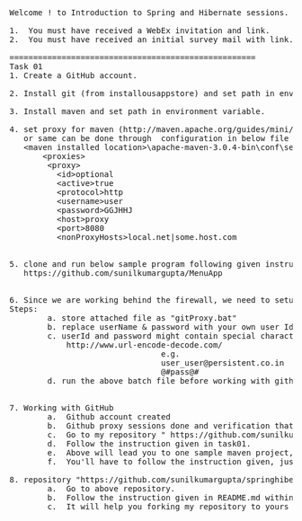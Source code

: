 <pre>
Welcome ! to Introduction to Spring and Hibernate sessions.  

1.	You must have received a WebEx invitation and link.
2.	You must have received an initial survey mail with link.

====================================================
Task 01
1. Create a GitHub account.

2. Install git (from installousappstore) and set path in environment variable.

3. Install maven and set path in environment variable.

4. set proxy for maven (http://maven.apache.org/guides/mini/guide-proxies.html)
   or same can be done through  configuration in below file 
   &lt;maven installed location>\apache-maven-3.0.4-bin\conf\settings.xml
	   &lt;proxies>
		&lt;proxy>
		  &lt;id>optional</id>
		  &lt;active>true</active>
		  &lt;protocol>http</protocol>
		  &lt;username>user  </username>
		  &lt;password>GGJHHJ</password>
		  &lt;host>proxy</host>
		  &lt;port>8080</port>
		  &lt;nonProxyHosts>local.net|some.host.com</nonProxyHosts>
		</proxy>
	
5. clone and run below sample program following given instruction in below URL, to test if your setup is all done.
   https://github.com/sunilkumargupta/MenuApp


6. Since we are working behind the firewall, we need to setup proxies for using github
Steps:
        a. store attached file as "gitProxy.bat"
        b. replace userName & password with your own user Id "user_user@persistent.co.in" and Password "@#pass@#"
        c. userId and password might contain special characters so we need to encode email Id & password for setting proxy (you may use below link).
            http://www.url-encode-decode.com/
                                e.g.
                                user_user@persistent.co.in     =>  user_user%40persistent.co.in
                                @#pass@#                                      =>  %40%23pass%40%23
        d. run the above batch file before working with github through command prompt


7. Working with GitHub
        a.  Github account created
        b.  Github proxy sessions done and verification that they are working
        c.  Go to my repository " https://github.com/sunilkumargupta/springhibernatesession/tree/master/task01"
        d.  Follow the instruction given in task01. 
        e.  Above will lead you to one sample maven project, 
        f.  You'll have to follow the instruction given, just to verify & confirm if our setup is done and we are ready to move further.   
                                
8. repository "https://github.com/sunilkumargupta/springhibernatesession" is going to be our main repository and all have to be sync with it.
        a.  Go to above repository.
        b.  Follow the instruction given in README.md within the same.
        c.  It will help you forking my repository to yours and we’ll keep our repository always in sync.


</pre>
